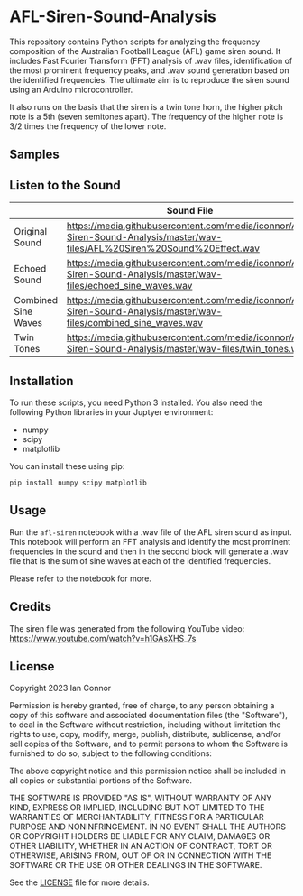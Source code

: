 # AFL-Siren-Sound-Analysis

This repository contains Python scripts for analyzing the frequency composition of the Australian Football League (AFL) game siren sound. It includes Fast Fourier Transform (FFT) analysis of .wav files, identification of the most prominent frequency peaks, and .wav sound generation based on the identified frequencies. The ultimate aim is to reproduce the siren sound using an Arduino microcontroller.

It also runs on the basis that the siren is a twin tone horn, the higher pitch note is a 5th (seven semitones apart). The frequency of the higher note is 3/2 times the frequency of the lower note.

## Samples

## Listen to the Sound

|   | Sound File |
|---|------------|
| Original Sound | https://media.githubusercontent.com/media/iconnor/AFL-Siren-Sound-Analysis/master/wav-files/AFL%20Siren%20Sound%20Effect.wav |
| Echoed Sound | https://media.githubusercontent.com/media/iconnor/AFL-Siren-Sound-Analysis/master/wav-files/echoed_sine_waves.wav |
| Combined Sine Waves | https://media.githubusercontent.com/media/iconnor/AFL-Siren-Sound-Analysis/master/wav-files/combined_sine_waves.wav |
| Twin Tones | https://media.githubusercontent.com/media/iconnor/AFL-Siren-Sound-Analysis/master/wav-files/twin_tones.wav |



## Installation

To run these scripts, you need Python 3 installed. You also need the following Python libraries in your Juptyer environment:

- numpy
- scipy
- matplotlib

You can install these using pip:

```
pip install numpy scipy matplotlib
```

## Usage

Run the `afl-siren` notebook with a .wav file of the AFL siren sound as input. This notebook will perform an FFT analysis and identify the most prominent frequencies in the sound and then in the second block will generate a .wav file that is the sum of sine waves at each of the identified frequencies.

Please refer to the notebook for more.

## Credits

The siren file was generated from the following YouTube video: https://www.youtube.com/watch?v=h1GAsXHS_7s

## License

Copyright 2023 Ian Connor

Permission is hereby granted, free of charge, to any person obtaining a copy of this software and associated documentation files (the "Software"), to deal in the Software without restriction, including without limitation the rights to use, copy, modify, merge, publish, distribute, sublicense, and/or sell copies of the Software, and to permit persons to whom the Software is furnished to do so, subject to the following conditions:

The above copyright notice and this permission notice shall be included in all copies or substantial portions of the Software.

THE SOFTWARE IS PROVIDED "AS IS", WITHOUT WARRANTY OF ANY KIND, EXPRESS OR IMPLIED, INCLUDING BUT NOT LIMITED TO THE WARRANTIES OF MERCHANTABILITY, FITNESS FOR A PARTICULAR PURPOSE AND NONINFRINGEMENT. IN NO EVENT SHALL THE AUTHORS OR COPYRIGHT HOLDERS BE LIABLE FOR ANY CLAIM, DAMAGES OR OTHER LIABILITY, WHETHER IN AN ACTION OF CONTRACT, TORT OR OTHERWISE, ARISING FROM, OUT OF OR IN CONNECTION WITH THE SOFTWARE OR THE USE OR OTHER DEALINGS IN THE SOFTWARE.

See the [LICENSE](LICENSE.md) file for more details.